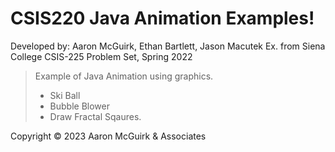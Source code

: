 # CSIS220 Java Animation Examples!
Developed by:  Aaron McGuirk, Ethan Bartlett, Jason Macutek
Ex. from Siena College CSIS-225 Problem Set, Spring 2022
>Example of Java Animation using graphics.
>* Ski Ball
>* Bubble Blower
>* Draw Fractal Sqaures.

Copyright © 2023 Aaron McGuirk & Associates
